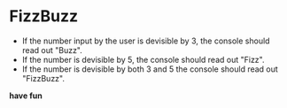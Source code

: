 # FizzBuzz

* If the number input by the user is devisible by 3, the console should read out "Buzz".
* If the number is devisible by 5, the console should read out "Fizz".
* If the number is devisible by both 3 and 5 the console should read out "FizzBuzz".

**have fun**

